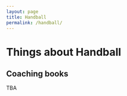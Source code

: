 ```yaml
---
layout: page
title: Handball
permalink: /handball/
---
```


# Things about Handball

## Coaching books

TBA